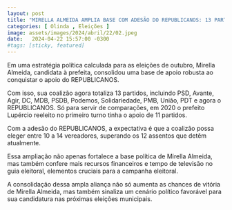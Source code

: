 ```yaml
---
layout: post
title: "MIRELLA ALMEIDA AMPLIA BASE COM ADESÃO DO REPUBLICANOS: 13 PARTIDOS FORTALECEM APOIO PARA ELEIÇÕES DE OUTUBRO"
categories: [ Olinda , Eleições ]
image: assets/images/2024/abril/22/02.jpeg
date:   2024-04-22 15:57:00 -0300
#tags: [sticky, featured]
---
```

Em uma estratégia política calculada para as eleições de outubro, Mirella Almeida, candidata à prefeita, consolidou uma base de apoio robusta ao conquistar o apoio do REPUBLICANOS. 

Com isso, sua coalizão agora totaliza 13 partidos, incluindo PSD, Avante, Agir, DC, MDB, PSDB, Podemos, Solidariedade, PMB, União, PDT e agora o REPUBLICANOS. Só para servir de comparações, em 2020 o prefeito Lupércio reeleito no primeiro turno tinha o apoio de 11 partidos.

Com a adesão do REPUBLICANOS, a expectativa é que a coalizão possa eleger entre 10 a 14 vereadores, superando os 12 assentos que detêm atualmente.

Essa ampliação não apenas fortalece a base política de Mirella Almeida, mas também confere mais recursos financeiros e tempo de televisão no guia eleitoral, elementos cruciais para a campanha eleitoral.

A consolidação dessa ampla aliança não só aumenta as chances de vitória de Mirella Almeida, mas também sinaliza um cenário político favorável para sua candidatura nas próximas eleições municipais.